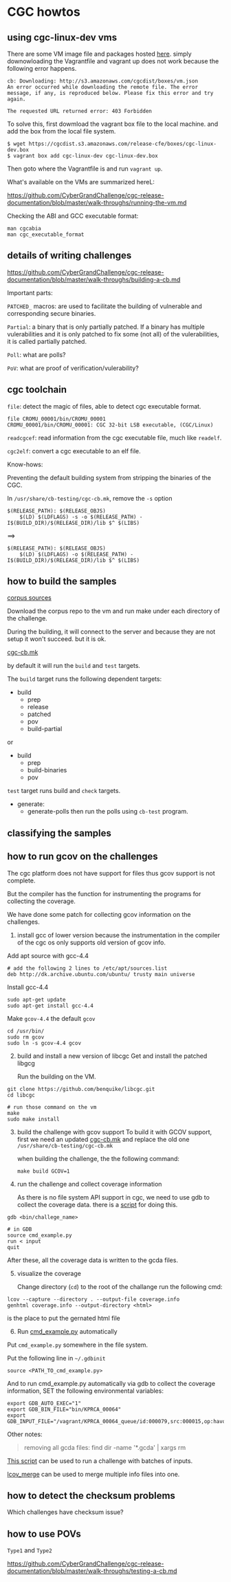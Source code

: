 # CGC howtos

## using cgc-linux-dev vms

There are some VM image file and packages hosted
[here](https://repo.cybergrandchallenge.com/release-final/).
simply downowloading the Vagrantfile and vagrant up does
not work because the following error happens.

    cb: Downloading: http://s3.amazonaws.com/cgcdist/boxes/vm.json
    An error occurred while downloading the remote file. The error
    message, if any, is reproduced below. Please fix this error and try
    again.

    The requested URL returned error: 403 Forbidden


To solve this, first dowmload the vagrant box file to the local machine.
and add the box from the local file system.

```
$ wget https://cgcdist.s3.amazonaws.com/release-cfe/boxes/cgc-linux-dev.box
$ vagrant box add cgc-linux-dev cgc-linux-dev.box
```

Then goto where the Vagrantfile is and run `vagrant up`.

What's available on the VMs are summarized hereL:

https://github.com/CyberGrandChallenge/cgc-release-documentation/blob/master/walk-throughs/running-the-vm.md

Checking the ABI and GCC executable format:

    man cgcabia
    man cgc_executable_format


## details of writing challenges

https://github.com/CyberGrandChallenge/cgc-release-documentation/blob/master/walk-throughs/building-a-cb.md

Important parts:

`PATCHED_` macros: are used to facilitate the building of vulnerable and corresponding
secure binaries.

`Partial`: a binary that is only partially patched. If a binary has multiple vulerabilities and
it is only patched to fix some (not all) of the vulerabilities, it is called partially patched.

`Poll`: what are polls?

`PoV`: what are proof of verification/vulerability?

## cgc toolchain

`file`: detect the magic of files, able to detect cgc executable format.

    file CROMU_00001/bin/CROMU_00001
    CROMU_00001/bin/CROMU_00001: CGC 32-bit LSB executable, (CGC/Linux)


`readcgcef`: read information from the cgc executable file, much like `readelf`.

`cgc2elf`: convert a cgc executable to an elf file.


Know-hows:

Preventing the default building system from stripping the binaries
of the CGC.

In `/usr/share/cb-testing/cgc-cb.mk`, remove the `-s` option

    $(RELEASE_PATH): $(RELEASE_OBJS)
        $(LD) $(LDFLAGS) -s -o $(RELEASE_PATH) -I$(BUILD_DIR)/$(RELEASE_DIR)/lib $^ $(LIBS)

==>

    $(RELEASE_PATH): $(RELEASE_OBJS)
        $(LD) $(LDFLAGS) -o $(RELEASE_PATH) -I$(BUILD_DIR)/$(RELEASE_DIR)/lib $^ $(LIBS)


## how to build the samples

[corpus sources](https://github.com/lungetech/cgc-challenge-corpus)

Download the corpus repo to the vm and run make under each directory
of the challenge.

During the building, it will connect to the server and because they are not setup
it won't succeed. but it is ok.

[cgc-cb.mk](./cgc-cb.mk)

by default it will run the `build` and `test` targets.

The `build` target runs the following dependent targets:

- build
  - prep
  - release
  - patched
  - pov
  - build-partial

or

- build
    - prep
    - build-binaries
    - pov


`test` target runs build and `check` targets.

- generate:
  - generate-polls
  then run the polls using `cb-test` program.




## classifying the samples


## how to run gcov on the challenges

The cgc platform does not have support for files
thus gcov support is not complete.

But the compiler has the function for instrumenting
the programs for collecting the coverage.

We have done some patch for collecting gcov information
on the challenges.

1. install gcc of lower version because the instrumentation
   in the compiler of the cgc os only supports old version of
   gcov info.

Add apt source with gcc-4.4
```
# add the following 2 lines to /etc/apt/sources.list
deb http://dk.archive.ubuntu.com/ubuntu/ trusty main universe
```

Install gcc-4.4
```
sudo apt-get update
sudo apt-get install gcc-4.4
```

Make `gcov-4.4` the default `gcov`
```
cd /usr/bin/
sudo rm gcov
sudo ln -s gcov-4.4 gcov
```

2. build and install a new version of libcgc
   Get and install the patched libgcg

    Run the building on the VM.

```
git clone https://github.com/benquike/libcgc.git
cd libcgc

# run those command on the vm
make
sudo make install
```

3. build the challenge with gcov support
   To build it with GCOV support, first we need an updated
   [cgc-cb.mk](./cgc-cb.mk) and replace the old one `/usr/share/cb-testing/cgc-cb.mk`

    when building the challenge, the the following command:

    ```
    make build GCOV=1
    ```


4. run the challenge and collect coverage information

    As there is no file system API support in cgc, we need to use
    gdb to collect the coverage data.
    there is a [script](./cmd_example.py) for doing this.

```
gdb <bin/challege_name>

# in GDB
source cmd_example.py
run < input
quit
```

After these, all the coverage data is written to the gcda files.

5. visualize the coverage

    Change directory (`cd`) to the root of the challange
    run the following cmd:

```
lcov --capture --directory . --output-file coverage.info
genhtml coverage.info --output-directory <html>
```

<html> is the place to put the gernated html file


6. Run [cmd_example.py](./cmd_example.py) automatically

Put `cmd_example.py` somewhere in the file system.

Put the following line in `~/.gdbinit`

```
source <PATH_TO_cmd_example.py>
```

And to run cmd_example.py automatically via gdb to collect
the coverage information, SET the following environmental
variables:

```
export GDB_AUTO_EXEC="1"
export GDB_BIN_FILE="bin/KPRCA_00064"
export GDB_INPUT_FILE="/vagrant/KPRCA_00064_queue/id:000079,src:000015,op:havoc,rep:8,+cov"
```

Other notes:

> removing all gcda files:
> find dir -name '*.gcda' | xargs rm

[This script](./run_gcov_batch.py) can be used to run a challenge with batches
of inputs.

[lcov_merge](./lcov-merge.py) can be used to merge multiple
info files into one.


## how to detect the checksum problems

Which challenges have checksum issue?


## how to use POVs

`Type1` and `Type2`

https://github.com/CyberGrandChallenge/cgc-release-documentation/blob/master/walk-throughs/testing-a-cb.md
